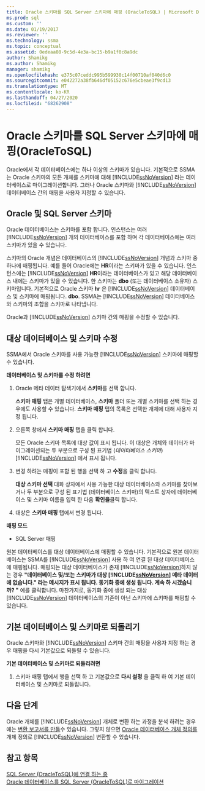 ```yaml
---
title: Oracle 스키마를 SQL Server 스키마에 매핑 (OracleToSQL) | Microsoft Docs
ms.prod: sql
ms.custom: ''
ms.date: 01/19/2017
ms.reviewer: ''
ms.technology: ssma
ms.topic: conceptual
ms.assetid: 0edeaa08-9c5d-4e3a-bc15-b9a1f0c8a9dc
author: Shamikg
ms.author: Shamikg
manager: shamikg
ms.openlocfilehash: e375c07ceddc995b599930c14f00710af040d6c0
ms.sourcegitcommit: e042272a38fb646df05152c676e5cbeae3f9cd13
ms.translationtype: MT
ms.contentlocale: ko-KR
ms.lasthandoff: 04/27/2020
ms.locfileid: "68262908"
---
```

# <a name="mapping-oracle-schemas-to-sql-server-schemas-oracletosql"></a>Oracle 스키마를 SQL Server 스키마에 매핑(OracleToSQL)
Oracle에서 각 데이터베이스에는 하나 이상의 스키마가 있습니다. 기본적으로 SSMA는 Oracle 스키마의 모든 개체를 스키마에 대해 [!INCLUDE[ssNoVersion](../../includes/ssnoversion-md.md)] 라는 데이터베이스로 마이그레이션합니다. 그러나 Oracle 스키마와 [!INCLUDE[ssNoVersion](../../includes/ssnoversion-md.md)] 데이터베이스 간의 매핑을 사용자 지정할 수 있습니다.  
  
## <a name="oracle-and-sql-server-schemas"></a>Oracle 및 SQL Server 스키마  
Oracle 데이터베이스는 스키마를 포함 합니다. 인스턴스는 여러 [!INCLUDE[ssNoVersion](../../includes/ssnoversion-md.md)] 개의 데이터베이스를 포함 하며 각 데이터베이스에는 여러 스키마가 있을 수 있습니다.  
  
스키마의 Oracle 개념은 데이터베이스의 [!INCLUDE[ssNoVersion](../../includes/ssnoversion-md.md)] 개념과 스키마 중 하나에 매핑됩니다. 예를 들어 Oracle에는 **HR**이라는 스키마가 있을 수 있습니다. 인스턴스에는 [!INCLUDE[ssNoVersion](../../includes/ssnoversion-md.md)] **HR**이라는 데이터베이스가 있고 해당 데이터베이스 내에는 스키마가 있을 수 있습니다. 한 스키마는 **dbo** (또는 데이터베이스 소유자) 스키마입니다. 기본적으로 Oracle 스키마 **hr** 은 [!INCLUDE[ssNoVersion](../../includes/ssnoversion-md.md)] 데이터베이스 및 스키마에 매핑됩니다. **dbo**. SSMA는 [!INCLUDE[ssNoVersion](../../includes/ssnoversion-md.md)] 데이터베이스와 스키마의 조합을 스키마로 나타냅니다.  
  
Oracle과 [!INCLUDE[ssNoVersion](../../includes/ssnoversion-md.md)] 스키마 간의 매핑을 수정할 수 있습니다.  
  
## <a name="modifying-the-target-database-and-schema"></a>대상 데이터베이스 및 스키마 수정  
SSMA에서 Oracle 스키마를 사용 가능한 [!INCLUDE[ssNoVersion](../../includes/ssnoversion-md.md)] 스키마에 매핑할 수 있습니다.  
  
**데이터베이스 및 스키마를 수정 하려면**  
  
1.  Oracle 메타 데이터 탐색기에서 **스키마**를 선택 합니다.  
  
    **스키마 매핑** 탭은 개별 데이터베이스, **스키마** 폴더 또는 개별 스키마를 선택 하는 경우에도 사용할 수 있습니다. **스키마 매핑** 탭의 목록은 선택한 개체에 대해 사용자 지정 됩니다.  
  
2.  오른쪽 창에서 **스키마 매핑** 탭을 클릭 합니다.  
  
    모든 Oracle 스키마 목록에 대상 값이 표시 됩니다. 이 대상은 개체와 데이터가 마이그레이션되는 두 부분으로 구성 된 표기법 (*데이터베이스 스키마*) [!INCLUDE[ssNoVersion](../../includes/ssnoversion-md.md)] 에서 표시 됩니다.  
  
3.  변경 하려는 매핑이 포함 된 행을 선택 하 고 **수정**을 클릭 합니다.  
  
    **대상 스키마 선택** 대화 상자에서 사용 가능한 대상 데이터베이스와 스키마를 찾아보거나 두 부분으로 구성 된 표기법 (데이터베이스 스키마)의 텍스트 상자에 데이터베이스 및 스키마 이름을 입력 한 다음 **확인을**클릭 합니다.  
  
4.  대상은 **스키마 매핑** 탭에서 변경 됩니다.  
  
**매핑 모드**  
  
-   SQL Server 매핑  
  
원본 데이터베이스를 대상 데이터베이스에 매핑할 수 있습니다. 기본적으로 원본 데이터베이스는 SSMA를 [!INCLUDE[ssNoVersion](../../includes/ssnoversion-md.md)] 사용 하 여 연결 된 대상 데이터베이스에 매핑됩니다. 매핑되는 대상 데이터베이스가 존재 [!INCLUDE[ssNoVersion](../../includes/ssnoversion-md.md)]하지 않는 경우 **"데이터베이스 및/또는 스키마가 대상 [!INCLUDE[ssNoVersion](../../includes/ssnoversion-md.md)] 메타 데이터에 없습니다." 라는 메시지가 표시 됩니다. 동기화 중에 생성 됩니다. 계속 하 시겠습니까? "** 예를 클릭합니다. 마찬가지로, 동기화 중에 생성 되는 대상 [!INCLUDE[ssNoVersion](../../includes/ssnoversion-md.md)] 데이터베이스의 기존이 아닌 스키마에 스키마를 매핑할 수 있습니다.  
  
## <a name="reverting-to-the-default-database-and-schema"></a>기본 데이터베이스 및 스키마로 되돌리기  
Oracle 스키마와 [!INCLUDE[ssNoVersion](../../includes/ssnoversion-md.md)] 스키마 간의 매핑을 사용자 지정 하는 경우 매핑을 다시 기본값으로 되돌릴 수 있습니다.  
  
**기본 데이터베이스 및 스키마로 되돌리려면**  
  
1.  스키마 매핑 탭에서 행을 선택 하 고 기본값으로 **다시 설정** 을 클릭 하 여 기본 데이터베이스 및 스키마로 되돌립니다.  
  
## <a name="next-steps"></a>다음 단계  
Oracle 개체를 [!INCLUDE[ssNoVersion](../../includes/ssnoversion-md.md)] 개체로 변환 하는 과정을 분석 하려는 경우에는 [변환 보고서를 만들](assessing-oracle-schemas-for-conversion-oracletosql.md)수 있습니다. 그렇지 않으면 [Oracle 데이터베이스 개체 정의를](converting-oracle-schemas-oracletosql.md) 개체 정의로 [!INCLUDE[ssNoVersion](../../includes/ssnoversion-md.md)] 변환할 수 있습니다.  
  
## <a name="see-also"></a>참고 항목  
[SQL Server &#40;OracleToSQL&#41;에 연결 하는 중](../../ssma/oracle/connecting-to-sql-server-oracletosql.md)  
[Oracle 데이터베이스를 SQL Server &#40;OracleToSQL&#41;로 마이그레이션](../../ssma/oracle/migrating-oracle-databases-to-sql-server-oracletosql.md)  
  
